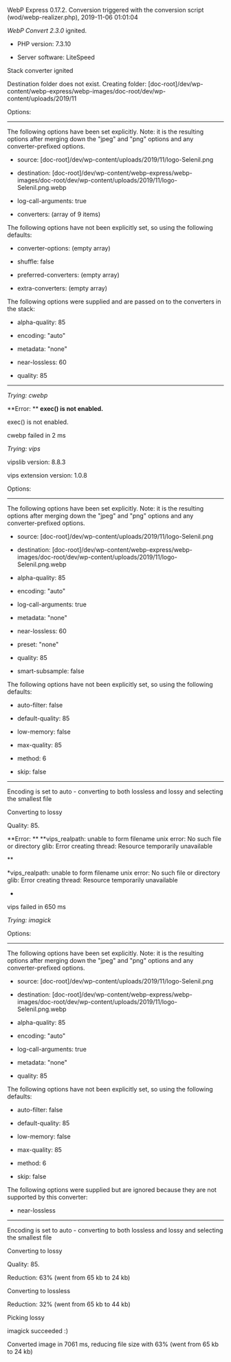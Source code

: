 WebP Express 0.17.2. Conversion triggered with the conversion script (wod/webp-realizer.php), 2019-11-06 01:01:04

*WebP Convert 2.3.0*  ignited.
- PHP version: 7.3.10
- Server software: LiteSpeed

Stack converter ignited
Destination folder does not exist. Creating folder: [doc-root]/dev/wp-content/webp-express/webp-images/doc-root/dev/wp-content/uploads/2019/11

Options:
------------
The following options have been set explicitly. Note: it is the resulting options after merging down the "jpeg" and "png" options and any converter-prefixed options.
- source: [doc-root]/dev/wp-content/uploads/2019/11/logo-Selenil.png
- destination: [doc-root]/dev/wp-content/webp-express/webp-images/doc-root/dev/wp-content/uploads/2019/11/logo-Selenil.png.webp
- log-call-arguments: true
- converters: (array of 9 items)

The following options have not been explicitly set, so using the following defaults:
- converter-options: (empty array)
- shuffle: false
- preferred-converters: (empty array)
- extra-converters: (empty array)

The following options were supplied and are passed on to the converters in the stack:
- alpha-quality: 85
- encoding: "auto"
- metadata: "none"
- near-lossless: 60
- quality: 85
------------


*Trying: cwebp* 

**Error: ** **exec() is not enabled.** 
exec() is not enabled.
cwebp failed in 2 ms

*Trying: vips* 
vipslib version: 8.8.3
vips extension version: 1.0.8

Options:
------------
The following options have been set explicitly. Note: it is the resulting options after merging down the "jpeg" and "png" options and any converter-prefixed options.
- source: [doc-root]/dev/wp-content/uploads/2019/11/logo-Selenil.png
- destination: [doc-root]/dev/wp-content/webp-express/webp-images/doc-root/dev/wp-content/uploads/2019/11/logo-Selenil.png.webp
- alpha-quality: 85
- encoding: "auto"
- log-call-arguments: true
- metadata: "none"
- near-lossless: 60
- preset: "none"
- quality: 85
- smart-subsample: false

The following options have not been explicitly set, so using the following defaults:
- auto-filter: false
- default-quality: 85
- low-memory: false
- max-quality: 85
- method: 6
- skip: false
------------

Encoding is set to auto - converting to both lossless and lossy and selecting the smallest file

Converting to lossy
Quality: 85. 

**Error: ** **vips_realpath: unable to form filename
unix error: No such file or directory
glib: Error creating thread: Resource temporarily unavailable

** 
*vips_realpath: unable to form filename
unix error: No such file or directory
glib: Error creating thread: Resource temporarily unavailable

* 
vips failed in 650 ms

*Trying: imagick* 

Options:
------------
The following options have been set explicitly. Note: it is the resulting options after merging down the "jpeg" and "png" options and any converter-prefixed options.
- source: [doc-root]/dev/wp-content/uploads/2019/11/logo-Selenil.png
- destination: [doc-root]/dev/wp-content/webp-express/webp-images/doc-root/dev/wp-content/uploads/2019/11/logo-Selenil.png.webp
- alpha-quality: 85
- encoding: "auto"
- log-call-arguments: true
- metadata: "none"
- quality: 85

The following options have not been explicitly set, so using the following defaults:
- auto-filter: false
- default-quality: 85
- low-memory: false
- max-quality: 85
- method: 6
- skip: false

The following options were supplied but are ignored because they are not supported by this converter:
- near-lossless
------------

Encoding is set to auto - converting to both lossless and lossy and selecting the smallest file

Converting to lossy
Quality: 85. 
Reduction: 63% (went from 65 kb to 24 kb)

Converting to lossless
Reduction: 32% (went from 65 kb to 44 kb)

Picking lossy
imagick succeeded :)

Converted image in 7061 ms, reducing file size with 63% (went from 65 kb to 24 kb)
